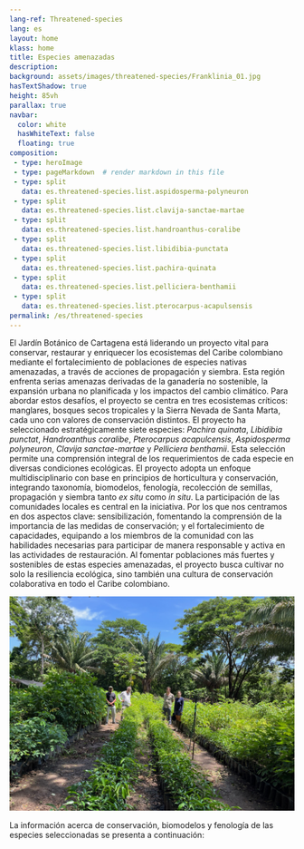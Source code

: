 ```yaml
---
lang-ref: Threatened-species
lang: es
layout: home
klass: home
title: Especies amenazadas
description:
background: assets/images/threatened-species/Franklinia_01.jpg
hasTextShadow: true
height: 85vh
parallax: true
navbar:
  color: white
  hasWhiteText: false
  floating: true
composition:
 - type: heroImage
 - type: pageMarkdown  # render markdown in this file
 - type: split
   data: es.threatened-species.list.aspidosperma-polyneuron
 - type: split
   data: es.threatened-species.list.clavija-sanctae-martae
 - type: split
   data: es.threatened-species.list.handroanthus-coralibe
 - type: split
   data: es.threatened-species.list.libidibia-punctata
 - type: split
   data: es.threatened-species.list.pachira-quinata
 - type: split
   data: es.threatened-species.list.pelliciera-benthamii
 - type: split
   data: es.threatened-species.list.pterocarpus-acapulsensis
permalink: /es/threatened-species
---
```


El Jardín Botánico de Cartagena está liderando un proyecto vital para conservar, restaurar y enriquecer los ecosistemas del Caribe colombiano mediante el fortalecimiento de poblaciones de especies nativas amenazadas, a través de acciones de propagación y siembra. Esta región enfrenta serias amenazas derivadas de la ganadería no sostenible, la expansión urbana no planificada y los impactos del cambio climático. Para abordar estos desafíos, el proyecto se centra en tres ecosistemas críticos: manglares, bosques secos tropicales y la Sierra Nevada de Santa Marta, cada uno con valores de conservación distintos. El proyecto ha seleccionado estratégicamente siete especies: *Pachira quinata*, *Libidibia punctat*, *Handroanthus coralibe*, *Pterocarpus acapulcensis*, *Aspidosperma polyneuron*, *Clavija sanctae-martae* y *Pelliciera benthamii*. Esta selección permite una comprensión integral de los requerimientos de cada especie en diversas condiciones ecológicas. 
El proyecto adopta un enfoque multidisciplinario con base en principios de horticultura y conservación, integrando taxonomía, biomodelos, fenología, recolección de semillas, propagación y siembra tanto *ex situ* como *in situ*. La participación de las comunidades locales es central en la iniciativa. Por los que nos centramos en dos aspectos clave: sensibilización, fomentando la comprensión de la importancia de las medidas de conservación; y el fortalecimiento de capacidades, equipando a los miembros de la comunidad con las habilidades necesarias para participar de manera responsable y activa en las actividades de restauración.
Al fomentar poblaciones más fuertes y sostenibles de estas especies amenazadas, el proyecto busca cultivar no solo la resiliencia ecológica, sino también una cultura de conservación colaborativa en todo el Caribe colombiano.

![image](assets/images/threatened-species/Franklinia_03.jpg)

La información acerca de conservación, biomodelos y fenología de las especies seleccionadas se presenta a continuación:
